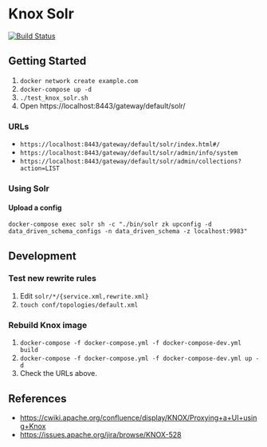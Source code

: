 # Knox Solr

[![Build Status](https://travis-ci.org/risdenk/knox_solr_testing.svg?branch=master)](https://travis-ci.org/risdenk/knox_solr_testing)

## Getting Started
1. `docker network create example.com`
2. `docker-compose up -d`
3. `./test_knox_solr.sh`
4. Open https://localhost:8443/gateway/default/solr/

### URLs
* `https://localhost:8443/gateway/default/solr/index.html#/`
* `https://localhost:8443/gateway/default/solr/admin/info/system`
* `https://localhost:8443/gateway/default/solr/admin/collections?action=LIST`

### Using Solr
#### Upload a config
`docker-compose exec solr sh -c "./bin/solr zk upconfig -d data_driven_schema_configs -n data_driven_schema -z localhost:9983"`

## Development
### Test new rewrite rules
1. Edit `solr/*/{service.xml,rewrite.xml}`
2. `touch conf/topologies/default.xml`

### Rebuild Knox image
1. `docker-compose -f docker-compose.yml -f docker-compose-dev.yml build`
2. `docker-compose -f docker-compose.yml -f docker-compose-dev.yml up -d`
3. Check the URLs above.

## References
* https://cwiki.apache.org/confluence/display/KNOX/Proxying+a+UI+using+Knox
* https://issues.apache.org/jira/browse/KNOX-528

